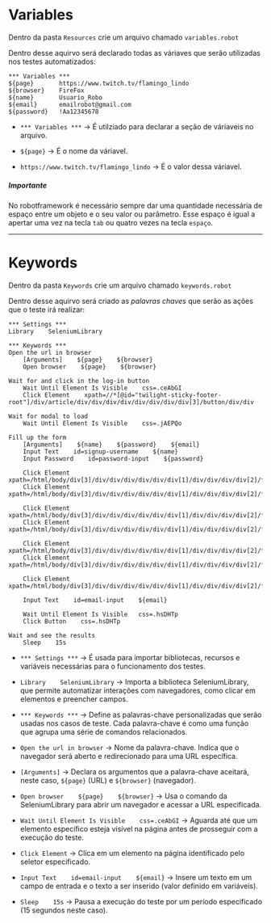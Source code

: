 # Variables

Dentro da pasta `Resources` crie um arquivo chamado `variables.robot`

Dentro desse aquirvo será declarado todas as váriaves que serão utilizadas nos testes automatizados:

```robot
*** Variables ***
${page}       https://www.twitch.tv/flamingo_lindo
${browser}    FireFox
${name}       Usuario_Robo
${email}      emailrobot@gmail.com
${password}   !Aa12345678
```

* `*** Variables ***` → É utilziado para declarar a seção de váriaveis no arquivo.

* `${page}` → É o nome da váriavel.

* `https://www.twitch.tv/flamingo_lindo` → É o valor dessa váriavel.

##### Importante

No robotframework é necessário sempre dar uma quantidade necessária de espaço entre um objeto e o seu valor ou parâmetro.
Esse espaço é igual a apertar uma vez na tecla `tab` ou quatro vezes na tecla `espaço`.

---

# Keywords

Dentro da pasta `Keywords` crie um arquivo chamado `keywords.robot`

Dentro desse aquirvo será criado as _palavras chaves_ que serão as ações que o teste irá realizar:

```robot
*** Settings ***
Library    SeleniumLibrary

*** Keywords ***
Open the url in browser
    [Arguments]    ${page}    ${browser}
    Open browser    ${page}    ${browser}

Wait for and click in the log-in button
    Wait Until Element Is Visible    css=.ceAbGI
    Click Element    xpath=//*[@id="twilight-sticky-footer-root"]/div/article/div/div/div/div/div/div/div/div[3]/button/div/div

Wait for modal to load
    Wait Until Element Is Visible    css=.jAEPQo

Fill up the form
    [Arguments]    ${name}    ${password}    ${email}
    Input Text    id=signup-username    ${name}
    Input Password    id=password-input    ${password}
    
    Click Element    xpath=/html/body/div[3]/div/div/div/div/div/div[1]/div/div/div/div[2]/form/div/div[3]/div/div[2]/div[1]/div/select
    Click Element    xpath=/html/body/div[3]/div/div/div/div/div/div[1]/div/div/div/div[2]/form/div/div[3]/div/div[2]/div[1]/div/select/option[16]

    Click Element    xpath=/html/body/div[3]/div/div/div/div/div/div[1]/div/div/div/div[2]/form/div/div[3]/div/div[2]/div[2]/div/select
    Click Element    xpath=/html/body/div[3]/div/div/div/div/div/div[1]/div/div/div/div[2]/form/div/div[3]/div/div[2]/div[2]/div/select/option[3]

    Click Element    xpath=/html/body/div[3]/div/div/div/div/div/div[1]/div/div/div/div[2]/form/div/div[3]/div/div[2]/div[3]/div/select
    Click Element    xpath=/html/body/div[3]/div/div/div/div/div/div[1]/div/div/div/div[2]/form/div/div[3]/div/div[2]/div[3]/div/select/option[23]

    Click Element    xpath=/html/body/div[3]/div/div/div/div/div/div[1]/div/div/div/div[2]/form/div/div[4]/div[1]/div/div[1]/button/div/div

    Input Text    id=email-input    ${email}

    Wait Until Element Is Visible   css=.hsDHTp
    Click Button    css=.hsDHTp

Wait and see the results
    Sleep    15s
```

* `*** Settings ***` → É usada para importar bibliotecas, recursos e variáveis necessárias para o funcionamento dos testes.

* `Library    SeleniumLibrary` → Importa a biblioteca SeleniumLibrary, que permite automatizar interações com navegadores, como clicar em elementos e preencher campos.

* `*** Keywords ***` → Define as palavras-chave personalizadas que serão usadas nos casos de teste. Cada palavra-chave é como uma função que agrupa uma série de comandos relacionados.

* `Open the url in browser` → Nome da palavra-chave. Indica que o navegador será aberto e redirecionado para uma URL específica.

* `[Arguments]` → Declara os argumentos que a palavra-chave aceitará, neste caso, `${page}` (URL) e `${browser}` (navegador).

* `Open browser    ${page}    ${browser}` → Usa o comando da SeleniumLibrary para abrir um navegador e acessar a URL especificada.

* `Wait Until Element Is Visible    css=.ceAbGI` → Aguarda até que um elemento específico esteja visível na página antes de prosseguir com a execução do teste.

* `Click Element` → Clica em um elemento na página identificado pelo seletor especificado.

* `Input Text    id=email-input    ${email}` → Insere um texto em um campo de entrada e o texto a ser inserido (valor definido em variáveis).

* `Sleep    15s` → Pausa a execução do teste por um período especificado (15 segundos neste caso).
